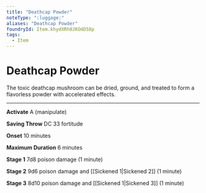 ```yaml
---
title: "Deathcap Powder"
noteType: ":luggage:"
aliases: "Deathcap Powder"
foundryId: Item.khydXRh0JKOdD58p
tags:
  - Item
---
```


# Deathcap Powder

The toxic deathcap mushroom can be dried, ground, and treated to form a flavorless powder with accelerated effects.

* * *

**Activate** A (manipulate)

**Saving Throw** DC 33 fortitude

**Onset** 10 minutes

**Maximum Duration** 6 minutes

**Stage 1** 7d8 poison damage (1 minute)

**Stage 2** 9d6 poison damage and [[Sickened 1|Sickened 2]] (1 minute)

**Stage 3** 8d10 poison damage and [[Sickened 1|Sickened 3]] (1 minute)
